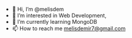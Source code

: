 - 👋 Hi, I’m @melisdem
- 👀 I’m interested in Web Development,
- 🌱 I’m currently learning MongoDB
- 📫 How to reach me melisdemir7@gmail.com

